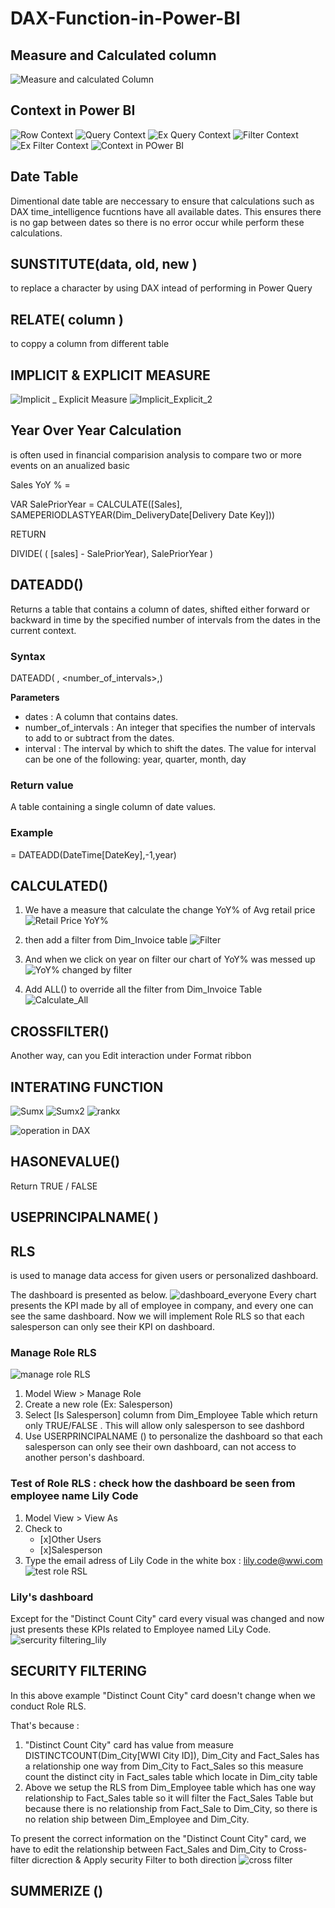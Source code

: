 # DAX-Function-in-Power-BI

## Measure and Calculated column 

![Measure and calculated Column](https://github.com/Tsubame88/DAX-Function-in-Power-BI/assets/156522557/f8aa060b-9587-46ec-8825-3e3dce003747)

## Context in Power BI 

![Row Context](https://github.com/Tsubame88/DAX-Function-in-Power-BI/assets/156522557/11660bff-3c33-45d1-8332-f29364e28048)
![Query Context](https://github.com/Tsubame88/DAX-Function-in-Power-BI/assets/156522557/93845adb-8980-4280-bb0c-add2d0e2ad44)
![Ex Query Context](https://github.com/Tsubame88/DAX-Function-in-Power-BI/assets/156522557/1e5babb0-b50f-4b33-901e-5338be348bc9)
![Filter Context](https://github.com/Tsubame88/DAX-Function-in-Power-BI/assets/156522557/1285a315-011d-4127-854e-f79815f684ae)
![Ex Filter Context](https://github.com/Tsubame88/DAX-Function-in-Power-BI/assets/156522557/204834ea-04a6-412e-9a9a-15d119b73482)
![Context in POwer BI](https://github.com/Tsubame88/DAX-Function-in-Power-BI/assets/156522557/85c5adfd-8614-4864-a1ce-67253ba7d0f4)

## Date Table

Dimentional date table are neccessary to ensure that calculations such as DAX time_intelligence fucntions have all available dates. This ensures there is no gap between dates so there is no error occur while perform these calculations. 
## SUNSTITUTE(data, old, new ) 

to replace a character by using DAX intead of performing in Power Query 

## RELATE( column ) 

to coppy a column from different table 

## IMPLICIT & EXPLICIT MEASURE

![Implicit _ Explicit Measure](https://github.com/Tsubame88/DAX-Function-in-Power-BI/assets/156522557/d14f7c9a-f933-40e4-9a45-38d0e6d4fc75)
![Implicit_Explicit_2](https://github.com/Tsubame88/DAX-Function-in-Power-BI/assets/156522557/b983d002-c00b-4883-95e9-2f79a0d1c8fe)

## Year Over Year Calculation 

is often used in financial comparision analysis to compare two or more events on an anualized basic

Sales YoY %  = 

VAR  SalePriorYear = CALCULATE([Sales], SAMEPERIODLASTYEAR(Dim_DeliveryDate[Delivery Date Key]))

RETURN 

DIVIDE(
    ( [sales] - SalePriorYear),
    SalePriorYear
)

## DATEADD()

Returns a table that contains a column of dates, shifted either forward or backward in time by the specified number of intervals from the dates in the current context.

### Syntax 

DATEADD( <dates>, <number_of_intervals>,<interval>) 

**Parameters** 
+ dates : A column that contains dates.
+ number_of_intervals :	An integer that specifies the number of intervals to add to or subtract from the dates.
+ interval : The interval by which to shift the dates. The value for interval can be one of the following: year, quarter, month, day


### Return value
A table containing a single column of date values.

### Example 

= DATEADD(DateTime[DateKey],-1,year)

## CALCULATED()

1. We have a measure that calculate the change YoY% of Avg retail price 
![Retail Price YoY%](https://github.com/Tsubame88/DAX-Function-in-Power-BI/assets/156522557/03734e74-e5fe-4262-933d-ce5a52ab1777)

2. then add a filter from Dim_Invoice table 
![Filter](https://github.com/Tsubame88/DAX-Function-in-Power-BI/assets/156522557/a3b040d7-4f0f-4e69-876a-270f8a68ca6f)

3. And when we click on year on filter our chart of YoY% was messed up
![YoY% changed by filter ](https://github.com/Tsubame88/DAX-Function-in-Power-BI/assets/156522557/85f83df3-6b19-4691-9251-13e092fb4138)

4. Add ALL() to override all the filter from Dim_Invoice Table
![Calculate_All](https://github.com/Tsubame88/DAX-Function-in-Power-BI/assets/156522557/8483e63d-7f46-42f4-9ca1-86eb89f8c1a5)

## CROSSFILTER()
Another way, can you Edit interaction under Format ribbon 

## INTERATING FUNCTION

![Sumx](https://github.com/Tsubame88/DAX-Function-in-Power-BI/assets/156522557/ec719a7e-d8e7-4ccd-a53c-c7543cf8a89c)
![Sumx2](https://github.com/Tsubame88/DAX-Function-in-Power-BI/assets/156522557/e1b67123-6c25-43e6-8ab6-eb2a98367401)
![rankx](https://github.com/Tsubame88/DAX-Function-in-Power-BI/assets/156522557/93299ff2-8be4-4a66-a10c-fd5b508ce235)

![operation in DAX](https://github.com/Tsubame88/DAX-Function-in-Power-BI/assets/156522557/25f0a12e-7a27-45c8-a2d9-bed864298047)

## HASONEVALUE()

Return TRUE / FALSE

## USEPRINCIPALNAME( ) 

## RLS 

is used to manage data access for given users or personalized dashboard.

The dashboard is presented as below. 
![dashboard_everyone](https://github.com/Tsubame88/DAX-Function-in-Power-BI/assets/156522557/007e8981-b2ce-4458-83c8-ffc5fb7b7a26)
Every chart presents the KPI made by all of employee in company, and every one can see the same dashboard.
Now we will implement Role RLS so that each salesperson can only see their KPI on dashboard. 

### Manage Role RLS
![manage role RLS](https://github.com/Tsubame88/DAX-Function-in-Power-BI/assets/156522557/e2636ef9-bbf3-490a-97d9-8d27cc3c1b8a)

1. Model Wiew >  Manage Role
2. Create a new role (Ex: Salesperson)
3. Select [Is Salesperson] column from Dim_Employee Table which return only TRUE/FALSE . This will allow only salesperson to see dashbord
4. Use USERPRINCIPALNAME () to personalize the dashboard so that each salesperson can only see their own dashboard, can not access to another person's dashboard.

### Test of Role RLS :  check how the dashboard be seen from employee name Lily Code 
1. Model View > View As
2. Check to
   - [x]Other Users
   - [x]Salesperson
3. Type the email adress of Lily Code in the white box :  lily.code@wwi.com   
![test role RSL](https://github.com/Tsubame88/DAX-Function-in-Power-BI/assets/156522557/dc0216bd-b3c1-4689-8188-12860341880b)

### Lily's dashboard 
Except for the "Distinct Count City" card every visual was changed and now just presents these KPIs related to Employee named LiLy Code.   
![sercurity filtering_lily](https://github.com/Tsubame88/DAX-Function-in-Power-BI/assets/156522557/1729da26-d42c-44f6-988d-ba6610548d4f)

## SECURITY FILTERING 
In this above example  "Distinct Count City" card  doesn't change when we conduct Role RLS.

That's because :
1.  "Distinct Count City" card has value from measure DISTINCTCOUNT(Dim_City[WWI City ID]), Dim_City and Fact_Sales has a relationship one way from Dim_City to Fact_Sales so this measure count the distinct city in Fact_sales table which locate in Dim_city table 
2. Above we setup the RLS from Dim_Employee table which has one way relationship to Fact_Sales table so it will filter the Fact_Sales Table but because there is no relationship from Fact_Sale to Dim_City, so there is no relation ship between Dim_Employee and Dim_City.

To present the correct information on the "Distinct Count City" card, we have to edit the relationship between Fact_Sales and Dim_City to Cross-filter dicrection & Apply security Filter to both direction 
![cross filter](https://github.com/Tsubame88/DAX-Function-in-Power-BI/assets/156522557/d39bae39-45a6-40fe-9152-1eb4e683a2cf)


## SUMMERIZE ()
